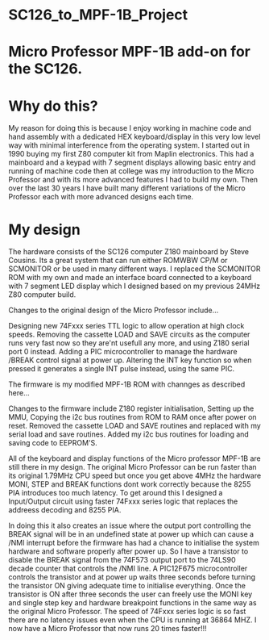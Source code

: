 # SC126_to_MPF-1B_Project
# Micro Professor MPF-1B add-on for the SC126.

# Why do this?
My reason for doing this is because I enjoy working in machine code and hand assembly with a dedicated HEX keyboard/display in this very low level way with minimal interference from the operating system.
I started out in 1990 buying my first Z80 computer kit from Maplin electronics. This had a mainboard and a keypad with 7 segment displays allowing basic entry and running of machine code then at college was my introduction to the Micro Professor and with its more advanced features I had to build my own. Then over the last 30 years I have built many different variations of the Micro Professor each with more advanced designs each time. 

# My design
The hardware consists of the SC126 computer Z180 mainboard by Steve Cousins. Its a great system that can run either ROMWBW CP/M or SCMONITOR or be used in many different ways. 
I replaced the SCMONITOR ROM with my own and made an interface board connected to a keyboard with 7 segment LED display which I designed based on my previous 24MHz Z80 computer build.

Changes to the original design of the Micro Professor include... 

Designing new 74Fxxx series TTL logic to allow operation at high clock speeds.
Removing the cassette LOAD and SAVE circuits as the computer runs very fast now so they are'nt usefull any more, and using Z180 serial port 0 instead.
Adding a PIC microcontroller to manage the hardware /BREAK control signal at power up. 
Altering the INT key function so when pressed it generates a single INT pulse instead, using the same PIC.

The firmware is my modified MPF-1B ROM with channges as described here...

Changes to the firmware include Z180 register initialisation, 
Setting up the MMU, 
Copying the i2c bus routines from ROM to RAM once after power on reset.
Removed the cassette LOAD and SAVE routines and replaced with my serial load and save routines.
Added my i2c bus routines for loading and saving code to EEPROM'S.

All of the keyboard and display functions of the Micro professor MPF-1B are still there in my design.
The original Micro Professor can be run faster than its original 1.79MHz CPU speed but once you get above 4MHz the hardware MONI, STEP and BREAK functions dont work 
correctly because the 8255 PIA introduces too much latency.
To get around this I designed a Input/Output circuit using faster 74Fxxx series logic that replaces the addreess decoding and 8255 PIA.

In doing this it also creates an issue where the output port controlling the BREAK signal will be in an undefined state at power up which can cause 
a /NMI interrupt before the firmware has had a chance to initialise the system hardware and software properly after power up. So I have a transistor to disable 
the BREAK signal from the 74F573 output port to the 74LS90 decade counter that controls the /NMI line. A PIC12F675 microcontroller controls the transistor and at 
power up waits three seconds before turning the transistor ON giving adequate time to initialise everything. 
Once the transistor is ON after three seconds the user can freely use the MONI key and single step key and hardware breakpoint functions in the same way as the 
original Micro Professor. The speed of 74Fxxx series logic is so fast there are no latency issues even when the CPU is running at 36864 MHZ.
I now have a Micro Professor that now runs 20 times faster!!!


